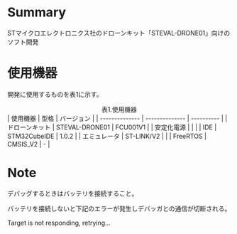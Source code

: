 # Summary
STマイクロエレクトロニクス社のドローンキット「STEVAL-DRONE01」向けのソフト開発

# 使用機器

開発に使用するものを表1に示す。

<div style="text-align:center;">表1.使用機器</div>
| 使用機器       | 型格           | バージョン |
| -------------- | -------------- | ---------- |
| ドローンキット | STEVAL-DRONE01 | FCU001V1   |
| 安定化電源     |                |            |
| IDE            | STM32CubeIDE   | 1.0.2      |
| エミュレータ   | ST-LINK/V2     |            |
| FreeRTOS       | CMSIS_V2       | -          |

# Note

デバッグするときはバッテリを接続すること。

バッテリを接続しないと下記のエラーが発生しデバッガとの通信が切断される。

Target is not responding, retrying...